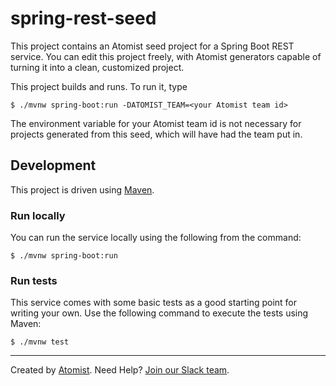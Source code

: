 # spring-rest-seed

This project contains an Atomist seed project for a Spring Boot REST service.
You can edit this project freely, with Atomist generators capable of
turning it into a clean, customized project.

This project builds and runs. To run it, type 

```
$ ./mvnw spring-boot:run -DATOMIST_TEAM=<your Atomist team id>

```
The environment variable for your Atomist team id is not necessary for
projects generated from this seed, which will have had the team put in.

## Development

This project is driven using [Maven][mvn].

[mvn]: https://maven.apache.org/

### Run locally

You can run the service locally using the following from the command:

```
$ ./mvnw spring-boot:run

```

### Run tests

This service comes with some basic tests as a good starting
point for writing your own.  Use the following command to execute the
tests using Maven:

```
$ ./mvnw test
```

---
Created by [Atomist][atomist].
Need Help?  [Join our Slack team][slack].

[atomist]: https://www.atomist.com/
[slack]: https://join.atomist.com/







